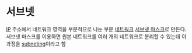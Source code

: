 # 서브넷
[IP](IP.md) 주소에서 네트워크 영역을 부분적으로 나눈 부분 [네트워크](Network.md)
[서브넷 마스크](subnet_mask.md)로 만든다.
서브넷 마스크를 이용하면 원본 네트워크를 여러 개의 네트워크로 분리할 수 있는데 이 과정을 [subneting](subneting.md)이라고 함